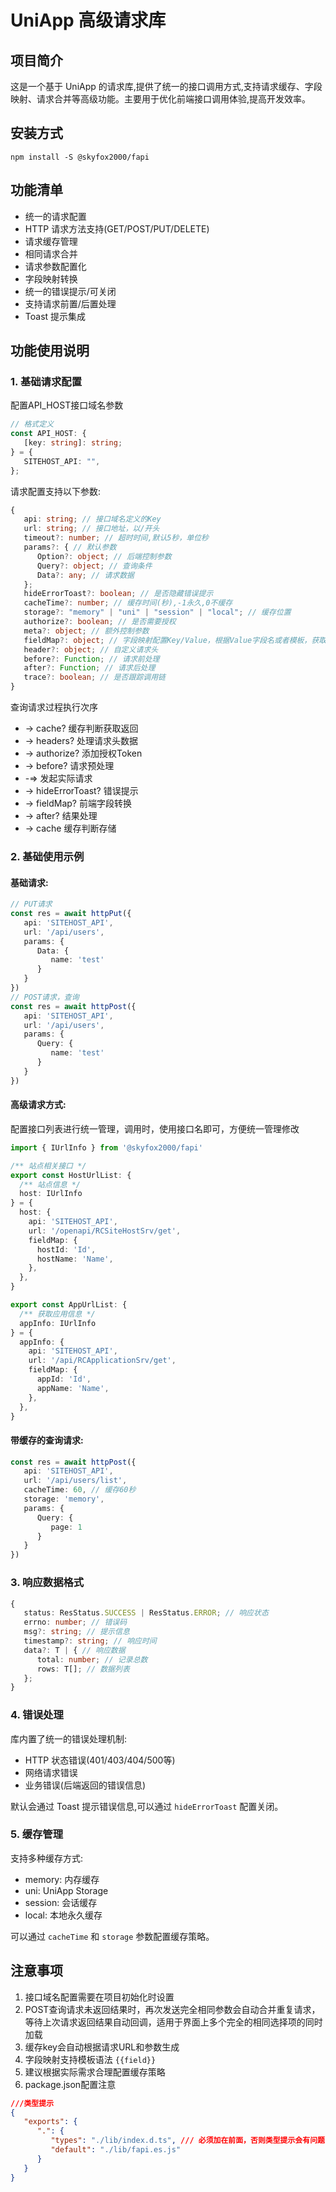 # UniApp 高级请求库

## 项目简介

这是一个基于 UniApp 的请求库,提供了统一的接口调用方式,支持请求缓存、字段映射、请求合并等高级功能。主要用于优化前端接口调用体验,提高开发效率。

## 安装方式
```shell
npm install -S @skyfox2000/fapi
```

## 功能清单

- 统一的请求配置
- HTTP 请求方法支持(GET/POST/PUT/DELETE)
- 请求缓存管理
- 相同请求合并
- 请求参数配置化
- 字段映射转换
- 统一的错误提示/可关闭
- 支持请求前置/后置处理
- Toast 提示集成

## 功能使用说明

### 1. 基础请求配置
配置API_HOST接口域名参数
```typescript
// 格式定义
const API_HOST: {
   [key: string]: string;
} = {
   SITEHOST_API: "",
};
```

请求配置支持以下参数:
```typescript
{
   api: string; // 接口域名定义的Key
   url: string; // 接口地址，以/开头
   timeout?: number; // 超时时间,默认5秒，单位秒
   params?: { // 默认参数
      Option?: object; // 后端控制参数
      Query?: object; // 查询条件
      Data?: any; // 请求数据
   };
   hideErrorToast?: boolean; // 是否隐藏错误提示
   cacheTime?: number; // 缓存时间(秒),-1永久,0不缓存
   storage?: "memory" | "uni" | "session" | "local"; // 缓存位置
   authorize?: boolean; // 是否需要授权
   meta?: object; // 额外控制参数
   fieldMap?: object; // 字段映射配置Key/Value，根据Value字段名或者模板，获取结果，存入对象的新Key字段
   header?: object; // 自定义请求头
   before?: Function; // 请求前处理
   after?: Function; // 请求后处理
   trace?: boolean; // 是否跟踪调用链
}
```

查询请求过程执行次序
 * -> cache? 缓存判断获取返回
 * -> headers? 处理请求头数据
 * -> authorize? 添加授权Token
 * -> before? 请求预处理
 * -=> 发起实际请求
 * -> hideErrorToast? 错误提示
 * -> fieldMap? 前端字段转换
 * -> after? 结果处理
 * -> cache 缓存判断存储

### 2. 基础使用示例

#### 基础请求:
```typescript
// PUT请求
const res = await httpPut({
   api: 'SITEHOST_API',
   url: '/api/users',
   params: {
      Data: {
         name: 'test'
      }
   }
})
// POST请求，查询
const res = await httpPost({
   api: 'SITEHOST_API',
   url: '/api/users',
   params: {
      Query: {
         name: 'test'
      }
   }
})
```

#### 高级请求方式:
配置接口列表进行统一管理，调用时，使用接口名即可，方便统一管理修改
```typescript
import { IUrlInfo } from '@skyfox2000/fapi'

/** 站点相关接口 */
export const HostUrlList: {
  /** 站点信息 */
  host: IUrlInfo
} = {
  host: {
    api: 'SITEHOST_API',
    url: '/openapi/RCSiteHostSrv/get',
    fieldMap: {
      hostId: 'Id',
      hostName: 'Name',
    },
  },
}

export const AppUrlList: {
  /** 获取应用信息 */
  appInfo: IUrlInfo
} = {
  appInfo: {
    api: 'SITEHOST_API',
    url: '/api/RCApplicationSrv/get',
    fieldMap: {
      appId: 'Id',
      appName: 'Name',
    },
  },
}
```

#### 带缓存的查询请求:
```typescript
const res = await httpPost({
   api: 'SITEHOST_API',
   url: '/api/users/list',
   cacheTime: 60, // 缓存60秒
   storage: 'memory',
   params: {
      Query: {
         page: 1
      }
   }
})
```

### 3. 响应数据格式
```typescript
{
   status: ResStatus.SUCCESS | ResStatus.ERROR; // 响应状态
   errno: number; // 错误码
   msg?: string; // 提示信息
   timestamp?: string; // 响应时间
   data?: T | { // 响应数据
      total: number; // 记录总数
      rows: T[]; // 数据列表
   };
}
```


### 4. 错误处理

库内置了统一的错误处理机制:

- HTTP 状态错误(401/403/404/500等)
- 网络请求错误
- 业务错误(后端返回的错误信息)

默认会通过 Toast 提示错误信息,可以通过 `hideErrorToast` 配置关闭。

### 5. 缓存管理

支持多种缓存方式:

- memory: 内存缓存
- uni: UniApp Storage
- session: 会话缓存
- local: 本地永久缓存

可以通过 `cacheTime` 和 `storage` 参数配置缓存策略。

## 注意事项

1. 接口域名配置需要在项目初始化时设置
2. POST查询请求未返回结果时，再次发送完全相同参数会自动合并重复请求，等待上次请求返回结果自动回调，适用于界面上多个完全的相同选择项的同时加载
3. 缓存key会自动根据请求URL和参数生成
4. 字段映射支持模板语法 `{{field}}`
5. 建议根据实际需求合理配置缓存策略
6. package.json配置注意
```json
///类型提示
{
   "exports": {
      ".": {
         "types": "./lib/index.d.ts", /// 必须加在前面，否则类型提示会有问题
         "default": "./lib/fapi.es.js"
      }
   }
}
```